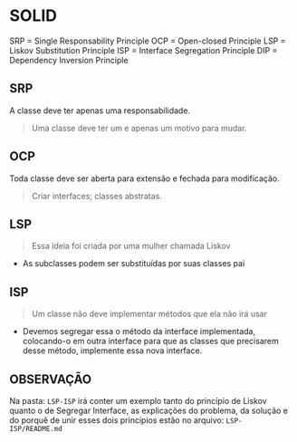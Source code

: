 # SOLID

SRP = Single Responsability Principle
OCP = Open-closed Principle
LSP = Liskov Substitution Principle
ISP = Interface Segregation Principle
DIP = Dependency Inversion Principle

## SRP

A classe deve ter apenas uma responsabilidade.

> Uma classe deve ter um e apenas um motivo para mudar.

## OCP

Toda classe deve ser aberta para extensão e fechada para modificação.

> Criar interfaces; classes abstratas.

## LSP

> Essa ideia foi criada por uma mulher chamada Liskov

- As subclasses podem ser substituídas por suas classes pai

## ISP 

> Um classe não deve implementar métodos que ela não irá usar

- Devemos segregar essa o método da interface implementada, colocando-o em outra interface para que as classes que precisarem desse método, implemente essa nova interface.



## OBSERVAÇÃO

Na pasta: ``LSP-ISP`` irá conter um exemplo tanto do princípio de Liskov quanto o de Segregar Interface, as explicações do problema, da solução e do porquê de unir esses dois princípios estão no arquivo: ``LSP-ISP/README.md``